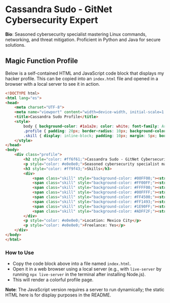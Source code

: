 # Cassandra Sudo - GitNet Cybersecurity Expert

   **Bio**: Seasoned cybersecurity specialist mastering Linux commands, networking, and threat mitigation. Proficient in Python and Java for secure solutions.

   ## Magic Function Profile
   Below is a self-contained HTML and JavaScript code block that displays my hacker profile. This can be copied into an `index.html` file and opened in a browser with a local server to see it in action.

   ```html
   <!DOCTYPE html>
   <html lang="es">
   <head>
       <meta charset="UTF-8">
       <meta name="viewport" content="width=device-width, initial-scale=1.0">
       <title>Cassandra Sudo Profile</title>
       <style>
           body { background-color: #1a1a2e; color: white; font-family: Arial, sans-serif; }
           .profile { padding: 20px; border-radius: 10px; background-color: #16213e; margin: 20px; }
           .skill { display: inline-block; padding: 10px; margin: 5px; border-radius: 5px; }
       </style>
   </head>
   <body>
       <div class="profile">
           <h2 style="color: #ff6f61;">Cassandra Sudo - GitNet Cybersecurity Expert</h2>
           <p style="color: #e0e0e0;">Seasoned cybersecurity specialist mastering Linux commands, networking, and threat mitigation. Proficient in Python and Java for secure solutions.</p>
           <h3 style="color: #ff9f43;">Skills</h3>
           <div>
               <span class="skill" style="background-color: #00FF00;"><strong>Linux Mastery</strong> - Expert</span>
               <span class="skill" style="background-color: #FF00FF;"><strong>Networking</strong> - Advanced</span>
               <span class="skill" style="background-color: #FFFF00;"><strong>Python</strong> - Proficient</span>
               <span class="skill" style="background-color: #00FFFF;"><strong>Java</strong> - Proficient</span>
               <span class="skill" style="background-color: #FF4500;"><strong>Penetration Testing</strong> - Advanced</span>
               <span class="skill" style="background-color: #FF1493;"><strong>Cryptography</strong> - Intermediate</span>
               <span class="skill" style="background-color: #1E90FF;"><strong>Problem Solving</strong> - Expert</span>
               <span class="skill" style="background-color: #ADFF2F;"><strong>Team Collaboration</strong> - Advanced</span>
           </div>
           <p style="color: #e0e0e0;">Location: Mexico City</p>
           <p style="color: #e0e0e0;">Freelance: Yes</p>
       </div>
   </body>
   </html>
   ```

   ### How to Use
   - Copy the code block above into a file named `index.html`.
   - Open it in a web browser using a local server (e.g., with `live-server` by running `npx live-server` in the terminal after installing Node.js).
   - This will render a colorful profile page.

   **Note**: The JavaScript version requires a server to run dynamically; the static HTML here is for display purposes in the README.